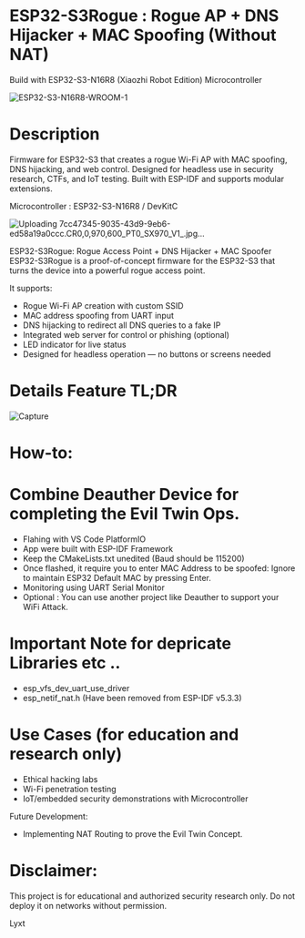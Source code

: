 # ESP32-S3Rogue : Rogue AP + DNS Hijacker + MAC Spoofing (Without NAT)
Build with ESP32-S3-N16R8 (Xiaozhi Robot Edition) Microcontroller

![ESP32-S3-N16R8-WROOM-1](https://github.com/user-attachments/assets/b01adf0c-3797-4eb9-b8ac-b3c46d89f6f9)
# Description
Firmware for ESP32-S3 that creates a rogue Wi-Fi AP with MAC spoofing, DNS hijacking, and web control. Designed for headless use in security research, CTFs, and IoT testing. Built with ESP-IDF and supports modular extensions.

Microcontroller : ESP32-S3-N16R8 /  DevKitC

![Uploading 7cc47345-9035-43d9-9eb6-ed58a19a0ccc.__CR0,0,970,600_PT0_SX970_V1___.jpg…]()



ESP32-S3Rogue: Rogue Access Point + DNS Hijacker + MAC Spoofer
ESP32-S3Rogue is a proof-of-concept firmware for the ESP32-S3 that turns the device into a powerful rogue access point. 

It supports:
- Rogue Wi-Fi AP creation with custom SSID
- MAC address spoofing from UART input
- DNS hijacking to redirect all DNS queries to a fake IP
- Integrated web server for control or phishing (optional)
- LED indicator for live status
- Designed for headless operation — no buttons or screens needed

# Details Feature TL;DR
![Capture](https://github.com/user-attachments/assets/eb05fa59-909b-4ca9-9ed8-b5e4545abbcf)

# How-to:
# Combine Deauther Device for completing the Evil Twin Ops.
- Flahing with VS Code PlatformIO
- App were built with ESP-IDF Framework
- Keep the CMakeLists.txt unedited (Baud should be 115200)
- Once flashed, it require you to enter MAC Address to be spoofed:
  Ignore to maintain ESP32 Default MAC by pressing Enter.
- Monitoring using UART Serial Monitor
- Optional : You can use another project like Deauther to support your WiFi Attack.

# Important Note for depricate Libraries etc ..
-  esp_vfs_dev_uart_use_driver
-  esp_netif_nat.h (Have been removed from ESP-IDF v5.3.3)

# Use Cases (for education and research only)
- Ethical hacking labs
- Wi-Fi penetration testing
- IoT/embedded security demonstrations with Microcontroller

Future Development:
- Implementing NAT Routing to prove the Evil Twin Concept.

# Disclaimer:
This project is for educational and authorized security research only. Do not deploy it on networks without permission.

Lyxt
